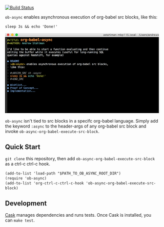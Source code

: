 [![Build Status](https://travis-ci.org/astahlman/ob-async.svg?branch=master)](https://travis-ci.org/astahlman/ob-async)

`ob-async` enables asynchronous execution of org-babel src blocks,
like this:

    sleep 3s && echo 'Done!'

![Demo of async sh execution](readme-demo.gif)

`ob-async` isn't tied to src blocks in a specifc org-babel
language. Simply add the keyword `:async` to the header-args of any
org-babel src block and invoke `ob-async-org-babel-execute-src-block`.

## Quick Start

`git clone` this repository, then add
`ob-async-org-babel-execute-src-block` as a ctrl-c ctrl-c hook.

    (add-to-list 'load-path "$PATH_TO_OB_ASYNC_ROOT_DIR")
    (require 'ob-async)
    (add-to-list 'org-ctrl-c-ctrl-c-hook 'ob-async-org-babel-execute-src-block)

## Development

[Cask](https://github.com/cask/cask) manages dependencies and runs tests. Once Cask is installed, you can `make test`.
